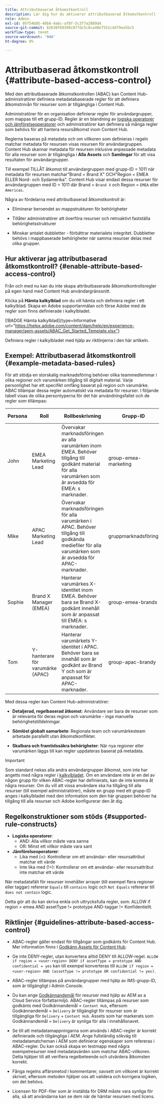 ```yaml
---
title: Attributbaserad åtkomstkontroll
description: Lär dig hur du aktiverar attributbaserad åtkomstkontroll för att definiera metadatabaserade regler för att definiera åtkomstnivån för resurser som är tillgängliga i Content Hub
role: Admin
exl-id: 05f54b05-40b8-4a6c-af8f-5c3f7a2089d4
source-git-commit: 82630f69399c077dc5c8ca40e7552cd479ea5bc5
workflow-type: tm+mt
source-wordcount: '944'
ht-degree: 0%

---
```


# Attributbaserad åtkomstkontroll {#attribute-based-access-control}

Med den attributbaserade åtkomstkontrollen (ABAC) kan Content Hub-administratörer definiera metadatabaserade regler för att definiera åtkomstnivån för resurser som är tillgängliga i Content Hub.

Administratörer för en organisation definierar regler för användargrupper, som mappas till ett grupp-ID. Regler är en blandning av [logiska operatorer och jämförelseoperatorer](#supported-rule-constructs) och administratörer kan definiera så många regler som behövs för att hantera resursåtkomst inom Content Hub.

Reglerna baseras på metadata och om villkoren som definieras i regeln matchar metadata för resursen visas resursen för användargruppen. Content Hub skannar metadata för resursen inklusive anpassade metadata för alla resurser som är tillgängliga i **Alla Assets** och **Samlingar** för att visa resultaten för användargrupper.

Till exempel TILLÅT åtkomst till användargruppen med grupp-ID = 1011 när metadata för resursen matchar&quot;Brand = Brand X&quot; OCH&quot;Region = EMEA ELLER Nord- och Sydamerika&quot;. Content Hub visar endast dessa resurser för användargruppen med ID = 1011 där Brand = `Brand X` och Region = `EMEA` eller `Americas`.

Några av fördelarna med attributbaserad åtkomstkontroll är:

* Eliminerar beroendet av mappstrukturen för behörigheter

* Tillåter administratörer att överföra resurser och retroaktivt fastställa behörighetsstrukturer

* Minskar antalet dubbletter - förbättrar materialets integritet. Dubbletter behövs i mappbaserade behörigheter när samma resurser delas med olika grupper.

## Hur aktiverar jag attributbaserad åtkomstkontroll? {#enable-attribute-based-access-control}

Från och med nu kan du inte skapa attributbaserade åtkomstkontrollsregler på egen hand med Content Hub användargränssnitt.

Klicka på **Hämta kalkylblad** om du vill hämta och definiera regler i ett kalkylblad. Skapa en Adobe supportanmälan och förse Adobe med de regler som finns definierade i kalkylbladet.

[!BADGE Hämta kalkylblad]{type=Informative url="https://helpx.adobe.com/content/dam/help/en/experience-manager/aem-assets/ABAC_Get_Started_Template.xlsx"}


Definiera regler i kalkylbladet med hjälp av riktlinjerna i den här artikeln.

<!--

>[!IMPORTANT]
>
> After defining the rules, navigate to the **Validation Errors** tab of the spreadsheet and click **Run ABAC Validations**. **All validations passed** message confirms that you can provide the defined rules to Adobe.

-->

## Exempel: Attributbaserad åtkomstkontroll {#example-metadata-based-rules}

För att stödja en storskalig marknadsföring behöver olika teammedlemmar i olika regioner och varumärken tillgång till digitalt material. Varje personlighet har ett specifikt omfång baserat på region och varumärke. ABAC tillämpar dessa regler automatiskt via metadata för resurser. I följande tabell visas de olika persontyperna för det här användningsfallet och de regler som tillämpas:

| Persona | Roll | Rollbeskrivning | Grupp-ID | ABAC-regel |
|---------------------|----------------|-----------------|------------|------------|
| John | EMEA Marketing Lead | Övervakar marknadsföringen av alla varumärken inom EMEA. Behöver tillgång till godkänt material för alla varumärken som är avsedda för EMEA: s marknader. | group-emea-marketing | region = &quot;EMEA&quot; |
| Mike | APAC Marketing Lead | Övervakar marknadsföringen för alla varumärken i APAC. Behöver tillgång till godkända mediefiler för alla varumärken som är avsedda för APAC-marknader. | gruppmarknadsföring | region = &quot;APAC&quot; |
| Sophie | Brand X Manager (EMEA) | Hanterar varumärkes X-identitet inom EMEA. Behöver bara se Brand X-godkänt innehåll som är anpassat till EMEA: s marknader. | group-emea-brandx | region = &quot;EMEA&quot; &amp;&amp; varumärke = &quot;varumärke X&quot; |
| Tom | Y-hanterare för varumärke (APAC) | Hanterar varumärkets Y-identitet i APAC. Behöver bara se innehåll som är godkänt av Brand Y och som är anpassat för APAC-marknader. | group-apac-brandy | region = &quot;APAC&quot; &amp;&amp; varumärke = &quot;varumärke Y&quot; |

Med dessa regler kan Content Hub-administratörer:

* **Detaljerad, regelbaserad åtkomst**: Användare ser bara de resurser som är relevanta för deras region och varumärke - inga manuella behörighetstilldelningar.

* **Sömlöst globalt samarbete**: Regionala team och varumärkesteam arbetade parallellt utan åtkomstkonflikter.

* **Skalbara och framtidssäkra behörigheter**: När nya regioner eller varumärken läggs till kan regler uppdateras baserat på metadata.

>[!IMPORTANT]
>
> Som standard nekas alla andra användargrupper åtkomst, som inte har angetts med några regler i [kalkylbladet](#enable-attribute-based-access-control). Om en användare inte är en del av någon grupp för vilken ABAC-regler har definierats, kan de inte komma åt några resurser. Om du vill att vissa användare ska ha tillgång till alla resurser (till exempel administratörer), måste en grupp med ett grupp-ID anges i kalkylbladet med den information som den här gruppen behöver ha tillgång till alla resurser och Adobe konfigurerar den åt dig.


## Regelkonstruktioner som stöds {#supported-rule-constructs}

* **Logiska operatorer**:
   * AND: Alla villkor måste vara sanna
   * OR: Minst ett villkor måste vara sant
* **Jämförelseoperatorer**:
   * Lika med (=): Kontrollerar om ett användar- eller resursattribut matchar ett värde
   * Inte lika med (!=): Kontrollerar om ett användar- eller resursattribut inte matchar ett värde

När metadatafält för resurser innehåller arrayer (till exempel flera regioner eller taggar) refererar `Equals` till `contains` logic och `Not Equals` refererar till `does not contain` logic.

Detta gör att du kan skriva enkla och uttrycksfulla regler, som: ALLOW if region = emea AND assetType != prototype AND-taggar != Konfidentiellt.

## Riktlinjer {#guidelines-attribute-based-access-control}

* ABAC-regler gäller endast för tillgångar som godkänts för Content Hub. Mer information finns i [Godkänn Assets för Content Hub](/help/assets/approve-assets-content-hub.md).

* Ge inte DENY-regler, utan konvertera alltid DENY till ALLOW-regel. `ALLOW if region = <user-region> DENY if assetType = prototype AND confidential = yes` kan till exempel konverteras till `ALLOW if region = <user-region> AND (assetType != prototype OR confidential != yes)`.

* ABAC-regler tillämpas på användargrupper med hjälp av IMS-grupp-ID, som är tillgängligt i Admin Console.


* Du kan ange [Godkännandemål](/help/assets/approve-assets-content-hub.md#set-approval-target) för resurser med hjälp av AEM as a Cloud Service författarmiljö. ABAC-regler tillämpas på resurser som godkänts med Godkännandemål = `Content Hub`, eftersom Godkännandemål = `Delivery` är tillgängligt för resurser som är tillgängliga för `Delivery` + `Content Hub`. Assets som har markerats som Godkännandemål = `Delivery` är synliga för alla i innehållsnavet.

* Se till att metadatamappningarna som används i ABAC-regler är korrekt definierade och tillgängliga i AEM. Ange fullständig sökväg till metadatamatcheman i AEM som definierar egenskaper som refereras i ABAC-regler. Du kan också skapa en testmapp med några exempelresurser med metadatavärden som matchar ABAC-villkoren. Detta hjälper till att verifiera regelbeteende och utvärdera åtkomsten korrekt.

* Fånga regelns affärsmetod i kommentarer, oavsett om villkoret är korrekt skrivet, eftersom metoden hjälper oss att validera och korrigera logiken, om det behövs.

* Licensen för PDF-filer som är inställda för DRM måste vara synliga för alla, så att användarna kan se dem när de hämtar resursen med licens.
